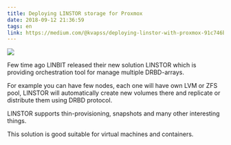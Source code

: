```yaml
---
title: Deploying LINSTOR storage for Proxmox
date: 2018-09-12 21:36:59
tags: en
link: https://medium.com/@kvapss/deploying-linstor-with-proxmox-91c746b4035d
---
```


![](https://cdn-images-1.medium.com/max/800/1*cnj3wxTbCBWX6N_GGbgroA.png)

Few time ago LINBIT released their new solution LINSTOR which is providing orchestration tool for manage multiple DRBD-arrays.

For example you can have few nodes, each one will have own LVM or ZFS pool, LINSTOR will automatically create new volumes there and replicate or distribute them using DRBD protocol.

LINSTOR supports thin-provisioning, snapshots and many other interesting things.

This solution is good suitable for virtual machines and containers.

<!--more-->
